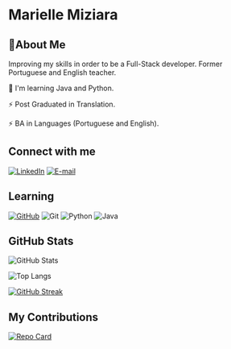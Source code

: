 # Marielle Miziara
## 🚀About Me
Improving my skills in order to be a Full-Stack developer. Former Portuguese and English teacher.

🧠 I'm learning Java and Python.

⚡️ Post Graduated in Translation.

⚡️ BA in Languages (Portuguese and English).

## Connect with me

[![LinkedIn](https://img.shields.io/badge/LinkedIn-0077B5?style=for-the-badge&logo=linkedin&logoColor=white)](https://www.linkedin.com/in/marielle-miziara/)
[![E-mail](https://img.shields.io/badge/-Email-000?style=for-the-badge&logo=microsoft-outlook&logoColor=007BFF)](mailto:mariellemiziara@hotmail.com)

## Learning

[![GitHub](https://img.shields.io/badge/GitHub-100000?style=for-the-badge&logo=github&logoColor=white)](https://github.com/mariellemiziara)
![Git](https://img.shields.io/badge/GIT-E44C30?style=for-the-badge&logo=git&logoColor=white)
![Python](https://img.shields.io/badge/python-3670A0?style=for-the-badge&logo=python&logoColor=ffdd54)
![Java](https://img.shields.io/badge/java-%23ED8B00.svg?style=for-the-badge&logo=openjdk&logoColor=white)

## GitHub Stats

![GitHub Stats](https://github-readme-stats.vercel.app/api?username=SEUUSERNAME&theme=transparent&bg_color=000&border_color=30A3DC&show_icons=true&icon_color=30A3DC&title_color=E94D5F&text_color=FFF&hide_title=true&hide=stars)

![Top Langs](https://github-readme-stats-git-masterrstaa-rickstaa.vercel.app/api/top-langs/?username=SEUUSERNAME&layout=compact&bg_color=000&border_color=30A3DC&title_color=E94D5F&text_color=FFF)

[![GitHub Streak](https://streak-stats.demolab.com/?user=SEUUSERNAME&theme=bear&background=000&border=30A3DC&dates=FFF)](https://git.io/streak-stats)


## My Contributions

[![Repo Card](https://github-readme-stats.vercel.app/api/pin/?username=mariellemiziara&repo=dio-lab-open-source&bg_color=000&border_color=30A3DC&show_icons=true&icon_color=30A3DC&title_color=E94D5F&text_color=FFF)](https://github.com/mariellemiziara/dio-lab-open-source)
